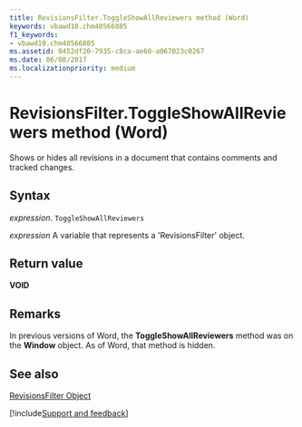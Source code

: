 ```yaml
---
title: RevisionsFilter.ToggleShowAllReviewers method (Word)
keywords: vbawd10.chm40566885
f1_keywords:
- vbawd10.chm40566885
ms.assetid: 0452df20-7935-c8ca-ae60-a067023c0267
ms.date: 06/08/2017
ms.localizationpriority: medium
---
```



# RevisionsFilter.ToggleShowAllReviewers method (Word)

Shows or hides all revisions in a document that contains comments and tracked changes.


## Syntax

_expression_. `ToggleShowAllReviewers`

_expression_ A variable that represents a 'RevisionsFilter' object.


## Return value

 **VOID**


## Remarks

In previous versions of Word, the **ToggleShowAllReviewers** method was on the **Window** object. As of Word, that method is hidden.


## See also


[RevisionsFilter Object](Word.revisionsfilter.md)

[!include[Support and feedback](~/includes/feedback-boilerplate.md)]